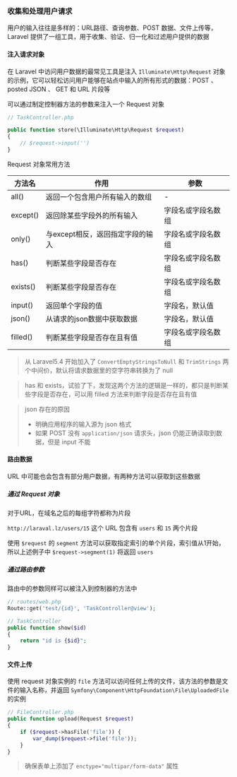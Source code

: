 ### 收集和处理用户请求

用户的输入往往是多样的：URL路径、查询参数、POST 数据、文件上传等，Laravel 提供了一组工具，用于收集、验证、归一化和过滤用户提供的数据

#### 注入请求对象

在 Laravel 中访问用户数据的最常见工具是注入 `Illuminate\Http\Request` 对象的示例，它可以轻松访问用户能够在站点中输入的所有形式的数据：POST 、posted JSON 、 GET 和 URL 片段等 

可以通过制定控制器方法的参数来注入一个 Request 对象

````php
// TaskController.php

public function store(\Illuminate\Http\Request $request)
{
    // $request->input('')
}
````

Request 对象常用方法

|方法名|作用|参数|
|----|----|----|
|all()|返回一个包含用户所有输入的数组|-|
|except()|返回除某些字段外的所有输入|字段名或字段名数组|
|only()|与except相反，返回指定字段的输入|字段名或字段名数组|
|has()|判断某些字段是否存在|字段名或字段名数组|
|exists()|判断某些字段是否存在|字段名或字段名数组|
|input()|返回单个字段的值|字段名，默认值|
|json()|从请求的json数据中获取数据|字段名，默认值|
|filled()|判断某些字段是否存在且有值|字段名或字段名数组|

> 从 Laravel5.4 开始加入了 `ConvertEmptyStringsToNull` 和 `TrimStrings` 两个中间价，默认将请求数据里的空字符串转换为了 null

> has 和 exists，试验了下，发现这两个方法的逻辑是一样的，都只是判断某些字段是否存在，可以用 filled 方法来判断字段是否存在且有值

> json 存在的原因
> - 明确应用程序的输入源为 json 格式
> - 如果 POST 没有 `application/json` 请求头，json 仍能正确读取到数据，但是 input 不能

#### 路由数据

URL 中可能也会包含有部分用户数据，有两种方法可以获取到这些数据

##### 通过 Request 对象

对于URL，在域名之后的每组字符都称为片段

`http://laraval.lz/users/15` 这个 URL 包含有 `users` 和 `15` 两个片段

使用 `$request` 的 `segment` 方法可以获取指定索引的单个片段，索引值从1开始，所以上述例子中 `$request->segment(1)` 将返回 `users`

##### 通过路由参数

路由中的参数同样可以被注入到控制器的方法中

````php
// routes/web.php
Route::get('test/{id}', 'TaskController@view');

// TaskController
public function show($id)
{
    return "id is {$id}";
}
````

#### 文件上传

使用 request 对象实例的 `file` 方法可以访问任何上传的文件，该方法的参数是文件的输入名称，并返回 `Symfony\Component\HttpFoundation\File\UploadedFile` 的实例

````php
// FileController.php
public function upload(Request $request)
{
    if ($request->hasFile('file')) {
        var_dump($request->file('file'));
    }
}
````

> 确保表单上添加了 `enctype="multipar/form-data"` 属性
